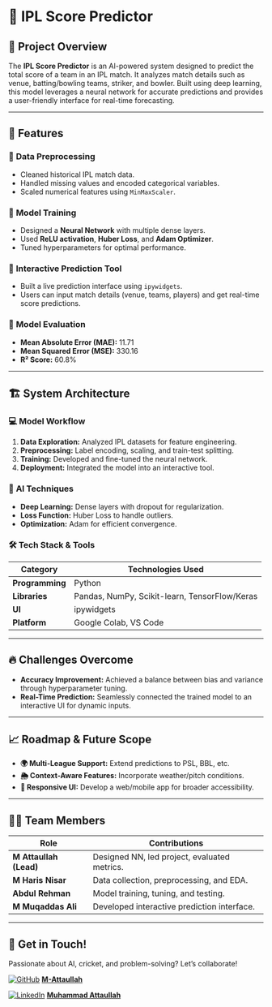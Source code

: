 # 🏏 IPL Score Predictor

## 🚀 Project Overview
The **IPL Score Predictor** is an AI-powered system designed to predict the total score of a team in an IPL match. It analyzes match details such as venue, batting/bowling teams, striker, and bowler. Built using deep learning, this model leverages a neural network for accurate predictions and provides a user-friendly interface for real-time forecasting.

---

## 🌟 Features

### 🔹 **Data Preprocessing**
- Cleaned historical IPL match data.
- Handled missing values and encoded categorical variables.
- Scaled numerical features using `MinMaxScaler`.

### 🔸 **Model Training**
- Designed a **Neural Network** with multiple dense layers.
- Used **ReLU activation**, **Huber Loss**, and **Adam Optimizer**.
- Tuned hyperparameters for optimal performance.

### 🔹 **Interactive Prediction Tool**
- Built a live prediction interface using `ipywidgets`.
- Users can input match details (venue, teams, players) and get real-time score predictions.

### 🔸 **Model Evaluation**
- **Mean Absolute Error (MAE):** 11.71  
- **Mean Squared Error (MSE):** 330.16  
- **R² Score:** 60.8%  

---

## 🏗️ System Architecture

### 💻 **Model Workflow**
1. **Data Exploration:** Analyzed IPL datasets for feature engineering.  
2. **Preprocessing:** Label encoding, scaling, and train-test splitting.  
3. **Training:** Developed and fine-tuned the neural network.  
4. **Deployment:** Integrated the model into an interactive tool.  

### 🔧 **AI Techniques**
- **Deep Learning:** Dense layers with dropout for regularization.  
- **Loss Function:** Huber Loss to handle outliers.  
- **Optimization:** Adam for efficient convergence.  

### 🛠 **Tech Stack & Tools**
| **Category**       | **Technologies Used**                          |
|--------------------|-----------------------------------------------|
| **Programming**    | Python                                        |
| **Libraries**      | Pandas, NumPy, Scikit-learn, TensorFlow/Keras |
| **UI**             | ipywidgets                                    |
| **Platform**       | Google Colab, VS Code                         |

---

## 🔥 Challenges Overcome
- **Accuracy Improvement:** Achieved a balance between bias and variance through hyperparameter tuning.  
- **Real-Time Prediction:** Seamlessly connected the trained model to an interactive UI for dynamic inputs.  

---

## 📈 Roadmap & Future Scope
- **🌍 Multi-League Support:** Extend predictions to PSL, BBL, etc.  
- **🌦️ Context-Aware Features:** Incorporate weather/pitch conditions.  
- **📱 Responsive UI:** Develop a web/mobile app for broader accessibility.  

---

## 👨‍💻 Team Members
| **Role**               | **Contributions**                              |
|------------------------|-----------------------------------------------|
| **M Attaullah (Lead)** | Designed NN, led project, evaluated metrics.  |
| **M Haris Nisar**      | Data collection, preprocessing, and EDA.      |
| **Abdul Rehman**       | Model training, tuning, and testing.          |
| **M Muqaddas Ali**     | Developed interactive prediction interface.   |

---

## 🤝 Get in Touch!
Passionate about AI, cricket, and problem-solving? Let’s collaborate!  

[![GitHub](https://img.shields.io/badge/GitHub-000?logo=github&logoColor=white)](https://github.com/M-Attaullah) [**M-Attaullah**](https://github.com/M-Attaullah)  

[![LinkedIn](https://img.shields.io/badge/LinkedIn-0077B5?logo=linkedin&logoColor=white)](https://www.linkedin.com/in/muhammad-attaullah-705764333/) [**Muhammad Attaullah**](https://www.linkedin.com/in/muhammad-attaullah-705764333/)  

